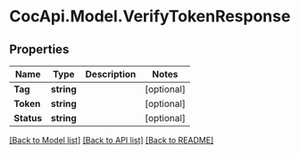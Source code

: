 # CocApi.Model.VerifyTokenResponse

## Properties

Name | Type | Description | Notes
------------ | ------------- | ------------- | -------------
**Tag** | **string** |  | [optional] 
**Token** | **string** |  | [optional] 
**Status** | **string** |  | [optional] 

[[Back to Model list]](../README.md#documentation-for-models) [[Back to API list]](../README.md#documentation-for-api-endpoints) [[Back to README]](../README.md)


